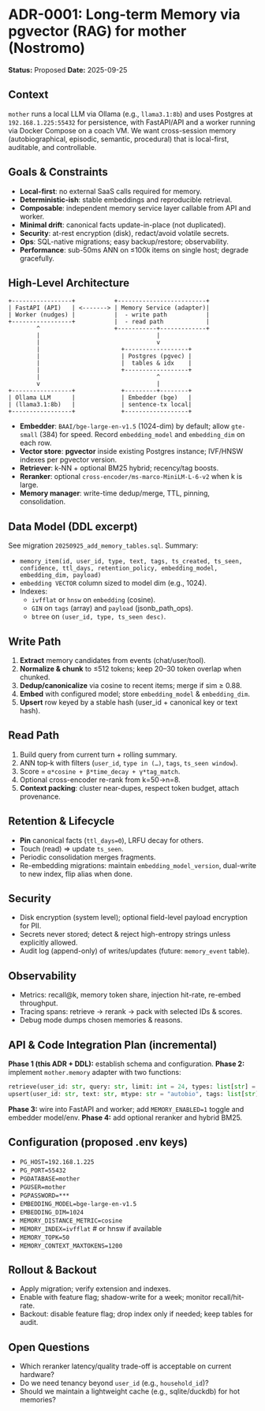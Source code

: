 # ADR-0001: Long-term Memory via pgvector (RAG) for **mother (Nostromo)**

**Status:** Proposed
**Date:** 2025-09-25

## Context

`mother` runs a local LLM via Ollama (e.g., `llama3.1:8b`) and uses Postgres at `192.168.1.225:55432` for persistence, with FastAPI/API and a worker running via Docker Compose on a coach VM. We want cross-session memory (autobiographical, episodic, semantic, procedural) that is local-first, auditable, and controllable.

## Goals & Constraints

- **Local-first**: no external SaaS calls required for memory.
- **Deterministic-ish**: stable embeddings and reproducible retrieval.
- **Composable**: independent memory service layer callable from API and worker.
- **Minimal drift**: canonical facts update-in-place (not duplicated).
- **Security**: at-rest encryption (disk), redact/avoid volatile secrets.
- **Ops**: SQL-native migrations; easy backup/restore; observability.
- **Performance**: sub-50ms ANN on ≤100k items on single host; degrade gracefully.

## High-Level Architecture

```
+-----------------+           +-------------------------+
| FastAPI (API)   | <-------> | Memory Service (adapter)|
| Worker (nudges) |           |  - write path           |
+-----------------+           |  - read path            |
        ^                     +-----------+-------------+
        |                                 |
        |                                 v
        |                       +------------------+
        |                       | Postgres (pgvec) |
        |                       |  tables & idx    |
        |                       +------------------+
        |                                 ^
        v                                 |
+-----------------+             +---------+--------+
| Ollama LLM      |             | Embedder (bge)   |
| (llama3.1:8b)   |             | sentence-tx local|
+-----------------+             +------------------+
```

- **Embedder**: `BAAI/bge-large-en-v1.5` (1024-dim) by default; allow `gte-small` (384) for speed. Record `embedding_model` and `embedding_dim` on each row.
- **Vector store**: **pgvector** inside existing Postgres instance; IVF/HNSW indexes per pgvector version.
- **Retriever**: k-NN + optional BM25 hybrid; recency/tag boosts.
- **Reranker**: optional `cross-encoder/ms-marco-MiniLM-L-6-v2` when k is large.
- **Memory manager**: write-time dedup/merge, TTL, pinning, consolidation.

## Data Model (DDL excerpt)

See migration `20250925_add_memory_tables.sql`. Summary:

- `memory_item(id, user_id, type, text, tags, ts_created, ts_seen, confidence, ttl_days, retention_policy, embedding_model, embedding_dim, payload)`
- `embedding VECTOR` column sized to model dim (e.g., 1024).
- Indexes:
  - `ivfflat` or `hnsw` on `embedding` (cosine).
  - `GIN` on `tags` (array) and `payload` (jsonb_path_ops).
  - `btree` on `(user_id, type, ts_seen desc)`.

## Write Path

1. **Extract** memory candidates from events (chat/user/tool).
2. **Normalize & chunk** to ≤512 tokens; keep 20–30 token overlap when chunked.
3. **Dedup/canonicalize** via cosine to recent items; merge if sim ≥ 0.88.
4. **Embed** with configured model; store `embedding_model` & `embedding_dim`.
5. **Upsert** row keyed by a stable hash (user_id + canonical key or text hash).

## Read Path

1. Build query from current turn + rolling summary.
2. ANN top‑k with filters (`user_id`, `type in (…)`, `tags`, `ts_seen window`).
3. Score = `α*cosine + β*time_decay + γ*tag_match`.
4. Optional cross-encoder re-rank from k=50→n=8.
5. **Context packing**: cluster near-dupes, respect token budget, attach provenance.

## Retention & Lifecycle

- **Pin** canonical facts (`ttl_days=0`), LRFU decay for others.
- Touch (read) ⇒ update `ts_seen`.
- Periodic consolidation merges fragments.
- Re-embedding migrations: maintain `embedding_model_version`, dual-write to new index, flip alias when done.

## Security

- Disk encryption (system level); optional field-level payload encryption for PII.
- Secrets never stored; detect & reject high-entropy strings unless explicitly allowed.
- Audit log (append-only) of writes/updates (future: `memory_event` table).

## Observability

- Metrics: recall@k, memory token share, injection hit-rate, re-embed throughput.
- Tracing spans: retrieve → rerank → pack with selected IDs & scores.
- Debug mode dumps chosen memories & reasons.

## API & Code Integration Plan (incremental)

**Phase 1 (this ADR + DDL):** establish schema and configuration.
**Phase 2:** implement `mother.memory` adapter with two functions:

```python
retrieve(user_id: str, query: str, limit: int = 24, types: list[str] = None, tags: list[str] = None) -> list[dict]
upsert(user_id: str, text: str, mtype: str = "autobio", tags: list[str] = None, pin: bool = False, payload: dict = None) -> str
```

**Phase 3:** wire into FastAPI and worker; add `MEMORY_ENABLED=1` toggle and embedder model/env.
**Phase 4:** add optional reranker and hybrid BM25.

## Configuration (proposed .env keys)

- `PG_HOST=192.168.1.225`
- `PG_PORT=55432`
- `PGDATABASE=mother`
- `PGUSER=mother`
- `PGPASSWORD=***`
- `EMBEDDING_MODEL=bge-large-en-v1.5`
- `EMBEDDING_DIM=1024`
- `MEMORY_DISTANCE_METRIC=cosine`
- `MEMORY_INDEX=ivfflat`  # or hnsw if available
- `MEMORY_TOPK=50`
- `MEMORY_CONTEXT_MAXTOKENS=1200`

## Rollout & Backout

- Apply migration; verify extension and indexes.
- Enable with feature flag; shadow-write for a week; monitor recall/hit-rate.
- Backout: disable feature flag; drop index only if needed; keep tables for audit.

## Open Questions

- Which reranker latency/quality trade-off is acceptable on current hardware?
- Do we need tenancy beyond `user_id` (e.g., `household_id`)?
- Should we maintain a lightweight cache (e.g., sqlite/duckdb) for hot memories?
